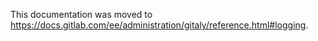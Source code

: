 This documentation was moved to <https://docs.gitlab.com/ee/administration/gitaly/reference.html#logging>.
